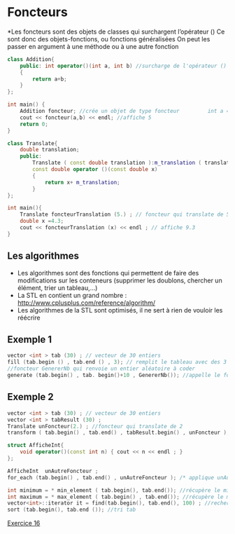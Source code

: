 # Foncteurs

*Les foncteurs sont des objets de classes qui surchargent l’opérateur ()
Ce sont donc des objets-fonctions, ou fonctions généralisées
On peut les passer en argument à une méthode ou à une autre fonction

``` c++
class Addition{ 
    public: int operator()(int a, int b) //surcharge de l'opérateur () 
    {
        return a+b;
    }
};

int main() { 
    Addition foncteur; //crée un objet de type foncteur			int a = 2, b=3; 
    cout << foncteur(a,b) << endl; //affiche 5
    return 0; 
}
```

``` c++
class Translate{
    double translation;
    public:
        Translate ( const double translation ):m_translation ( translation ) {}
        const double operator ()(const double x)
        {
            return x+ m_translation;
        }
};

int main(){
    Translate foncteurTranslation (5.) ; // foncteur qui translate de 5
    double x =4.3;
    cout << foncteurTranslation (x) << endl ; // affiche 9.3
}
```

## Les algorithmes

* Les algorithmes sont des fonctions qui permettent de faire des modifications sur les conteneurs (supprimer les doublons, chercher un élément, trier un tableau,…)
* La STL en contient un grand nombre : http://www.cplusplus.com/reference/algorithm/
* Les algorithmes de la STL sont optimisés, il ne sert à rien de vouloir les réécrire

## Exemple 1

``` c++
vector <int > tab (30) ; // vecteur de 30 entiers
fill (tab.begin () , tab.end () , 3); // remplit le tableau avec des 3
//foncteur GenererNb qui renvoie un entier aléatoire à coder
generate (tab.begin() , tab. begin()+10 , GenererNb()); //appelle le foncteur GenererNb pour les 10 premiers éléments de tab et stocke le résultat dans l’élément
```

## Exemple 2

``` c++
vector <int > tab (30) ; // vecteur de 30 entiers
vector <int > tabResult (30) ;
Translate unFoncteur(2.) ; //foncteur qui translate de 2
transform ( tab.begin() , tab.end() , tabResult.begin() , unFoncteur ); /* applique unFoncteur a chaque élément de tab et stocke chaque élément transformé dans tabResult */

struct AfficheInt{
    void operator()(const int n) { cout << n << endl ; }
};

AfficheInt  unAutreFoncteur ;
for_each (tab.begin() , tab.end() , unAutreFoncteur ); /* applique unAutreFoncteur a chaque élément de tab, donc affiche les éléments à la console*/

int minimum = * min_element ( tab.begin(), tab.end()); //récupère le min
int maximum = * max_element ( tab.begin() , tab.end()); //récupère le max
vector<int>::iterator it = find(tab.begin(), tab.end(), 100) ; //recherche 100
sort (tab.begin(), tab.end ()); //tri tab
```

[Exercice 16](../Exercices/Exercice16/README.md)
